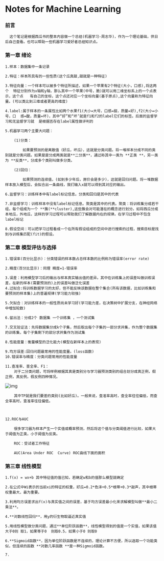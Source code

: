# Notes for  Machine Learning



### 前言  

	  这个笔记是根据西瓜书的整本内容做一个总结(机器学习-周志华)，作为一个理论基础，供日后自己查看。也可以帮助一些机器学习爱好者总结知识点。



### 第一章 绪论

	1.样本：数据集中一条记录
	
	2.特征：样本所具有的一些性质(这个瓜真甜,甜就是一种特征)
	
	3.特征向量：一个样本可以被多个特征所描述，如果一个苹果有2个特征(大小，口感),将这两个  特征分别作为x轴和y轴，那么其中一个苹果(中号，脆)就可以用二维坐标系上的一个点表示，这个点   有自己的坐标，这个点还对应一个坐标向量(基于原点),这个向量称为特征向量。(可以类比到三维或者更高的维度)  
	
	4.label:属于样本的一条属性比如两个水果f1(大小=大号，口感=甜，质量=好),f2(大小=小号，口  感=酸，质量=坏)，其中“好”和“坏’就是f1和f2的label它们的标签。后面的监督学习和无监督学习就  是根据否存在label属性做评判的
	
	5.机器学习两个主要大问题：
	
		(1)分类：

 			如果要预测的是离散值（好瓜，坏瓜），这就是分类问题。将一堆样本分成不同的类 别就是分类问题。如果是是分成两类就是**二分类**，通过称其中一类为 **正类 **，另一类为 **反类**，分成多个类别叫做多分类。

		(2)回归：
	
			如果预测的连续值，(如到多少年后，房价会是多少)，这就是回归问题。将一堆数据样本放入模型后，会拟合出一条曲线，我们输入x就可以得到其对应的输出。
	
	6.监督学习：训练样本中有label标记信息。分类和回归是其中的代表
	
	7.非监督学习：训练样本中没有label标记信息。聚类是其中的代表。聚类：将训练集分成若干组，每个组成为一个 **簇(**cluster),这些簇会对可能潜在的概念进行划分。如将西瓜分成本地瓜，外地瓜，这样的学习过程可以帮助我们了解数据内在的规律。在学习过程中不包含label标记
	
	8.假设空间：可以把学习过程看成一个在所有假设组成的空间中进行搜索的过程，搜索目标是找到与训练集匹配(fit)的假设。



### 第二章 模型评估与选择

	1.错误率(百分比显示)：分类错误的样本数占总样本数的比例称为错误率(error rate) 
	
	2.精度(百分比显示)：同理 精度=1-错误率
	
	3.误差：利用模型学习后的输出与样本真实输出值的差异。其中在训练集上的误差叫做训练误差，在新的样本(需要预测的)上的误差叫做泛化误差
	4.过拟合:将训练数据学习的太好，但不能反映该数据在整个集合(所有该数据，比如训练集和要预测的样本集)上的普遍规律(学习能力较强)
	
	5.欠拟合：对训练样本的一般性质尚未学习好(学习能力差，在决策树中扩展分支，在神经网络中增加轮数)
	
	6.留出法：分成2个 数据集 一个训练集 ，一个测试集
	
	7.交叉验证法：先将数据集分成k个子集，然后取出每个子集的一部分求并集，作为整个数据集的训练集，每个子集剩下的部分求并集作为测试集
	
	8.性能度量：衡量模型的泛化能力(模型在新样本上的表现)
	
	9.均方误差:回归问题最常用的性能度量。(loss函数)
	10.错误率与精度：分类问题常用的性能度量
	
	11.查准率、查全率、F1：
		对于二分类问题，可将样例根据其真是类别分与学习器预测类别的组合划分成真正例，假正例，真反例，假反例四种情况。


![img](file:///C:\Users\macbook\AppData\Roaming\Tencent\Users\944593288\QQ\WinTemp\RichOle\GZYJX{[6U_T[$ZFAP}RZ~%9.png)

		其中TP就是我们要差的类别(比如好瓜)。一般来说，查准率高时，查全率往往偏低，而查全率高时，查准率往往偏低。



	12.ROC与AUC
	
		很多学习器为样本产生一个实值或概率预测，然后将这个值与分类阈值进行比较，如果大于阈值为正类，小于阈值为反类。
	
		ROC：受试者工作特征
	
		AUC(Area Under ROC  Curve) ROC曲线下面的面积

### 第三章 线性模型

	1.f(x) = wx+b 其中特征值的值已知，若确定w和b的值那么模型就确定

	2.在公式中Wi表示的当前xi的特征的权重，好瓜=0.2*色泽+0.5*根蒂+0.3*敲声，其中根蒂权重最大，最为重要。

	3.利用均方误差求出f(x)与真实值之间的误差，基于均方误差最小化来求解模型叫做**最小二乘法**。

	4.**对数线性回归**，用y的衍生物取逼近真实值

	5.用线性模型做分类问题，通过**单位阶跃函数**，线性模型得到的值是一个实值，如果该值大于0则 取1，如果等于0  则取0.5，如果小于0 则取0

	6.**Sigmoid函数**，因为单位阶跃函数是不连续的，理论计算不方便，所以选取一个功能类似，但连续的函数 **对数几率函数 **是一种Sigmoid函数。

	7.




















































































































































































































































































































































	